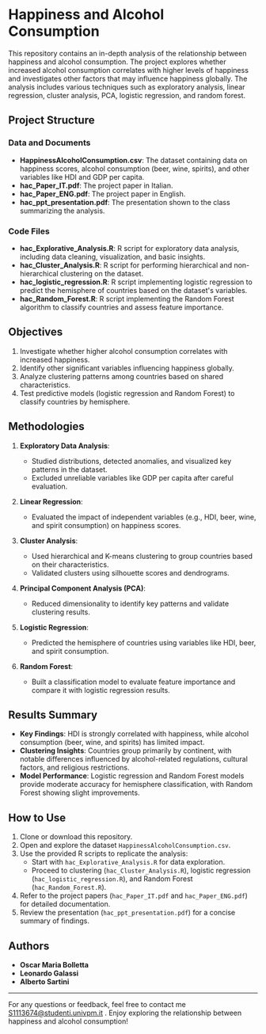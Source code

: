 # Happiness and Alcohol Consumption

This repository contains an in-depth analysis of the relationship between happiness and alcohol consumption. The project explores whether increased alcohol consumption correlates with higher levels of happiness and investigates other factors that may influence happiness globally. The analysis includes various techniques such as exploratory analysis, linear regression, cluster analysis, PCA, logistic regression, and random forest.

## Project Structure

### Data and Documents
- **HappinessAlcoholConsumption.csv**: The dataset containing data on happiness scores, alcohol consumption (beer, wine, spirits), and other variables like HDI and GDP per capita.
- **hac_Paper_IT.pdf**: The project paper in Italian.
- **hac_Paper_ENG.pdf**: The project paper in English.
- **hac_ppt_presentation.pdf**: The presentation shown to the class summarizing the analysis.

### Code Files
- **hac_Explorative_Analysis.R**: R script for exploratory data analysis, including data cleaning, visualization, and basic insights.
- **hac_Cluster_Analysis.R**: R script for performing hierarchical and non-hierarchical clustering on the dataset.
- **hac_logistic_regression.R**: R script implementing logistic regression to predict the hemisphere of countries based on the dataset's variables.
- **hac_Random_Forest.R**: R script implementing the Random Forest algorithm to classify countries and assess feature importance.

## Objectives

1. Investigate whether higher alcohol consumption correlates with increased happiness.
2. Identify other significant variables influencing happiness globally.
3. Analyze clustering patterns among countries based on shared characteristics.
4. Test predictive models (logistic regression and Random Forest) to classify countries by hemisphere.

## Methodologies

1. **Exploratory Data Analysis**:
   - Studied distributions, detected anomalies, and visualized key patterns in the dataset.
   - Excluded unreliable variables like GDP per capita after careful evaluation.

2. **Linear Regression**:
   - Evaluated the impact of independent variables (e.g., HDI, beer, wine, and spirit consumption) on happiness scores.

3. **Cluster Analysis**:
   - Used hierarchical and K-means clustering to group countries based on their characteristics.
   - Validated clusters using silhouette scores and dendrograms.

4. **Principal Component Analysis (PCA)**:
   - Reduced dimensionality to identify key patterns and validate clustering results.

5. **Logistic Regression**:
   - Predicted the hemisphere of countries using variables like HDI, beer, and spirit consumption.

6. **Random Forest**:
   - Built a classification model to evaluate feature importance and compare it with logistic regression results.

## Results Summary

- **Key Findings**: HDI is strongly correlated with happiness, while alcohol consumption (beer, wine, and spirits) has limited impact.
- **Clustering Insights**: Countries group primarily by continent, with notable differences influenced by alcohol-related regulations, cultural factors, and religious restrictions.
- **Model Performance**: Logistic regression and Random Forest models provide moderate accuracy for hemisphere classification, with Random Forest showing slight improvements.

## How to Use

1. Clone or download this repository.
2. Open and explore the dataset `HappinessAlcoholConsumption.csv`.
3. Use the provided R scripts to replicate the analysis:
   - Start with `hac_Explorative_Analysis.R` for data exploration.
   - Proceed to clustering (`hac_Cluster_Analysis.R`), logistic regression (`hac_logistic_regression.R`), and Random Forest (`hac_Random_Forest.R`).
4. Refer to the project papers (`hac_Paper_IT.pdf` and `hac_Paper_ENG.pdf`) for detailed documentation.
5. Review the presentation (`hac_ppt_presentation.pdf`) for a concise summary of findings.

## Authors

- **Oscar Maria Bolletta**
- **Leonardo Galassi**
- **Alberto Sartini**

---

For any questions or feedback, feel free to contact me S1113674@studenti.univpm.it . Enjoy exploring the relationship between happiness and alcohol consumption!

